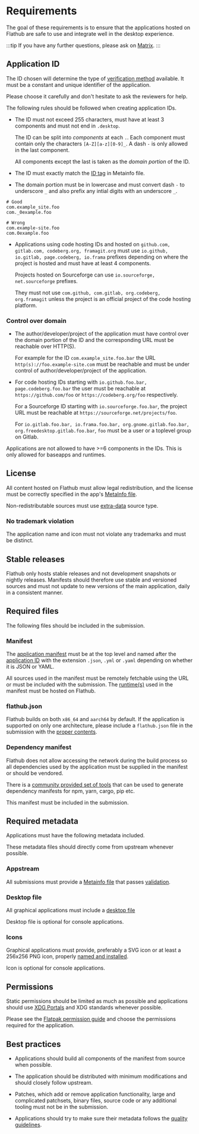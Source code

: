 # Requirements

The goal of these requirements is to ensure that the applications hosted
on Flathub are safe to use and integrate well in the desktop experience.

:::tip
If you have any further questions, please ask on [Matrix](https://matrix.to/#/#flatpak:matrix.org).
:::

## Application ID

The ID chosen will determine the type of [verification method](/docs/for-app-authors/verification#what-is-verification)
available. It must be a constant and unique identifier of the application.

Please choose it carefully and don't hesitate to ask the reviewers for
help.

The following rules should be followed when creating application IDs.

- The ID must not exceed 255 characters, must have at least 3 components
  and must not end in `.desktop`.

  The ID can be split into _components_ at each `.`. Each component must
  contain only the characters `[A-Z][a-z][0-9]_`.  A dash `-` is only
  allowed in the last component.

  All components except the last is taken as the _domain portion_ of
  the ID.

- The ID must exactly match the [ID tag](/docs/for-app-authors/metainfo-guidelines/#id)
  in Metainfo file.

- The domain portion must be in lowercase and must convert dash `-` to
  underscore `_` and also prefix any intial digits with an underscore
  `_`.

```
# Good
com.example_site.foo
com._0example.foo

# Wrong
com.example-site.foo
com.0example.foo
```

- Applications using code hosting IDs and hosted on
  `github.com, gitlab.com, codeberg.org, framagit.org` must use
  `io.github, io.gitlab, page.codeberg, io.frama` prefixes depending on
  where the project is hosted and must have at least 4 components.

  Projects hosted on Sourceforge can use `io.sourceforge, net.sourceforge`
  prefixes.

  They must not use `com.github, com.gitlab, org.codeberg, org.framagit`
  unless the project is an official project of the code hosting
  platform.

### Control over domain

- The author/developer/project of the application must have control
  over the domain portion of the ID and the corresponding URL must be
  reachable over HTTP(S).

  For example for the ID `com.example_site.foo.bar` the URL
  `http(s)://foo.example-site.com` must be reachable and must be under
  control of author/developer/project of the application.

- For code hosting IDs starting with `io.github.foo.bar, page.codeberg.foo.bar`
  the user must be reachable at `https://github.com/foo` or
  `https://codeberg.org/foo` respectively.

  For a Sourceforge ID starting with `io.sourceforge.foo.bar`, the
  project URL must be reachable at
  `https://sourceforge.net/projects/foo`.

  For `io.gitlab.foo.bar, io.frama.foo.bar, org.gnome.gitlab.foo.bar,
  org.freedesktop.gitlab.foo.bar`, `foo` must be a user or a toplevel
  group on Gitlab.

Applications are not allowed to have >=6 components in the IDs. This is
only allowed for baseapps and runtimes.

## License

All content hosted on Flathub must allow legal redistribution, and the
license must be correctly specified in the app's [MetaInfo file](/docs/for-app-authors/metainfo-guidelines/#license).

Non-redistributable sources must use [extra-data](https://docs.flatpak.org/en/latest/module-sources.html#extra-data)
source type.

### No trademark violation

The application name and icon must not violate any trademarks and must
be distinct.

## Stable releases

Flathub only hosts stable releases and not development snapshots or
nightly releases. Manifests should therefore use stable and versioned
sources and must not update to new versions of the main application,
daily in a consistent manner.

## Required files

The following files should be included in the submission.

### Manifest

The [application manifest](https://docs.flatpak.org/en/latest/manifests.html)
must be at the top level and named after the [application ID](#application-id)
with the extension `.json`, `.yml` or `.yaml` depending on whether it is
JSON or YAML.

All sources used in the manifest must be remotely fetchable using the
URL or must be included with the submission. The [runtime(s)](https://docs.flatpak.org/en/latest/basic-concepts.html#runtimes)
used in the manifest must be hosted on Flathub.

### flathub.json

Flathub builds on both `x86_64` and `aarch64` by default. If the
application is supported on only one architecture, please include a
`flathub.json` file in the submission with the
[proper contents](/docs/for-app-authors/maintenance#limiting-the-set-of-architectures-to-build-on).

### Dependency manifest

Flathub does not allow accessing the network during the build process
so all dependencies used by the application must be supplied in the
manifest or should be vendored.

There is a [community provided set of tools](https://github.com/flatpak/flatpak-builder-tools)
that can be used to generate dependency manifests for npm, yarn, cargo,
pip etc.

This manifest must be included in the submission.

## Required metadata

Applications must have the following metadata included.

These metadata files should directly come from upstream whenever possible.

### Appstream

All submissions must provide a [Metainfo file](/docs/for-app-authors/metainfo-guidelines/#path-and-filename)
that passes [validation](/docs/for-app-authors/metainfo-guidelines/#validation).

### Desktop file

All graphical applications must include a [desktop file](https://docs.flatpak.org/en/latest/conventions.html#desktop-files)

Desktop file is optional for console applications.

### Icons

Graphical applications must provide, preferably a SVG icon or at least
a 256x256 PNG icon, properly [named and installed](https://docs.flatpak.org/en/latest/conventions.html#application-icons).

Icon is optional for console applications.

## Permissions

Static permissions should be limited as much as possible and applications
should use [XDG Portals](https://flatpak.github.io/xdg-desktop-portal/docs/)
and XDG standards whenever possible.

Please see the [Flatpak permission guide](https://docs.flatpak.org/en/latest/sandbox-permissions.html)
and choose the permissions required for the application.

## Best practices

- Applications should build all components of the manifest from source
  when possible.

- The application should be distributed with minimum modifications and
  should closely follow upstream.

- Patches, which add or remove application functionality, large and
  complicated patchsets, binary files, source code or any additional
  tooling must not be in the submission.

- Applications should try to make sure their metadata follows the
  [quality guidelines](/docs/for-app-authors/metainfo-guidelines/quality-guidelines).
